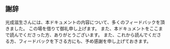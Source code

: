 ## 謝辞

光成滋生さんには、本ドキュメントの内容について、多くのフィードバックを頂きました。
この場を借りて御礼申し上げます。
また、本ドキュメントをここまで読んでくださった方、ありがとうございます。
また、これから読んでくださる方、フィードバックを下さる方にも、予め感謝を申し上げておきます。

